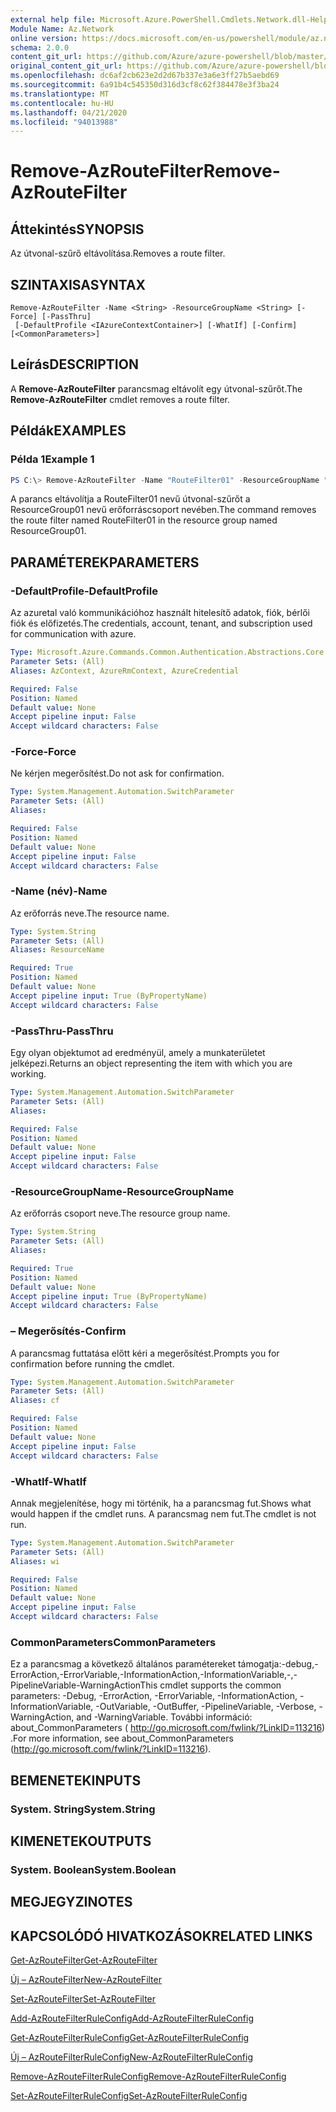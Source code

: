 ```yaml
---
external help file: Microsoft.Azure.PowerShell.Cmdlets.Network.dll-Help.xml
Module Name: Az.Network
online version: https://docs.microsoft.com/en-us/powershell/module/az.network/remove-azroutefilter
schema: 2.0.0
content_git_url: https://github.com/Azure/azure-powershell/blob/master/src/Network/Network/help/Remove-AzRouteFilter.md
original_content_git_url: https://github.com/Azure/azure-powershell/blob/master/src/Network/Network/help/Remove-AzRouteFilter.md
ms.openlocfilehash: dc6af2cb623e2d2d67b337e3a6e3ff27b5aebd69
ms.sourcegitcommit: 6a91b4c545350d316d3cf8c62f384478e3f3ba24
ms.translationtype: MT
ms.contentlocale: hu-HU
ms.lasthandoff: 04/21/2020
ms.locfileid: "94013988"
---
```

# <span data-ttu-id="21106-101">Remove-AzRouteFilter</span><span class="sxs-lookup"><span data-stu-id="21106-101">Remove-AzRouteFilter</span></span>

## <span data-ttu-id="21106-102">Áttekintés</span><span class="sxs-lookup"><span data-stu-id="21106-102">SYNOPSIS</span></span>
<span data-ttu-id="21106-103">Az útvonal-szűrő eltávolítása.</span><span class="sxs-lookup"><span data-stu-id="21106-103">Removes a route filter.</span></span>

## <span data-ttu-id="21106-104">SZINTAXISA</span><span class="sxs-lookup"><span data-stu-id="21106-104">SYNTAX</span></span>

```
Remove-AzRouteFilter -Name <String> -ResourceGroupName <String> [-Force] [-PassThru]
 [-DefaultProfile <IAzureContextContainer>] [-WhatIf] [-Confirm] [<CommonParameters>]
```

## <span data-ttu-id="21106-105">Leírás</span><span class="sxs-lookup"><span data-stu-id="21106-105">DESCRIPTION</span></span>
<span data-ttu-id="21106-106">A **Remove-AzRouteFilter** parancsmag eltávolít egy útvonal-szűrőt.</span><span class="sxs-lookup"><span data-stu-id="21106-106">The **Remove-AzRouteFilter** cmdlet removes a route filter.</span></span>

## <span data-ttu-id="21106-107">Példák</span><span class="sxs-lookup"><span data-stu-id="21106-107">EXAMPLES</span></span>

### <span data-ttu-id="21106-108">Példa 1</span><span class="sxs-lookup"><span data-stu-id="21106-108">Example 1</span></span>
```powershell
PS C:\> Remove-AzRouteFilter -Name "RouteFilter01" -ResourceGroupName "ResourceGroup01"
```

<span data-ttu-id="21106-109">A parancs eltávolítja a RouteFilter01 nevű útvonal-szűrőt a ResourceGroup01 nevű erőforráscsoport nevében.</span><span class="sxs-lookup"><span data-stu-id="21106-109">The command removes the route filter named RouteFilter01 in the resource group named ResourceGroup01.</span></span>

## <span data-ttu-id="21106-110">PARAMÉTEREK</span><span class="sxs-lookup"><span data-stu-id="21106-110">PARAMETERS</span></span>

### <span data-ttu-id="21106-111">-DefaultProfile</span><span class="sxs-lookup"><span data-stu-id="21106-111">-DefaultProfile</span></span>
<span data-ttu-id="21106-112">Az azuretal való kommunikációhoz használt hitelesítő adatok, fiók, bérlői fiók és előfizetés.</span><span class="sxs-lookup"><span data-stu-id="21106-112">The credentials, account, tenant, and subscription used for communication with azure.</span></span>

```yaml
Type: Microsoft.Azure.Commands.Common.Authentication.Abstractions.Core.IAzureContextContainer
Parameter Sets: (All)
Aliases: AzContext, AzureRmContext, AzureCredential

Required: False
Position: Named
Default value: None
Accept pipeline input: False
Accept wildcard characters: False
```

### <span data-ttu-id="21106-113">-Force</span><span class="sxs-lookup"><span data-stu-id="21106-113">-Force</span></span>
<span data-ttu-id="21106-114">Ne kérjen megerősítést.</span><span class="sxs-lookup"><span data-stu-id="21106-114">Do not ask for confirmation.</span></span>

```yaml
Type: System.Management.Automation.SwitchParameter
Parameter Sets: (All)
Aliases:

Required: False
Position: Named
Default value: None
Accept pipeline input: False
Accept wildcard characters: False
```

### <span data-ttu-id="21106-115">-Name (név)</span><span class="sxs-lookup"><span data-stu-id="21106-115">-Name</span></span>
<span data-ttu-id="21106-116">Az erőforrás neve.</span><span class="sxs-lookup"><span data-stu-id="21106-116">The resource name.</span></span>

```yaml
Type: System.String
Parameter Sets: (All)
Aliases: ResourceName

Required: True
Position: Named
Default value: None
Accept pipeline input: True (ByPropertyName)
Accept wildcard characters: False
```

### <span data-ttu-id="21106-117">-PassThru</span><span class="sxs-lookup"><span data-stu-id="21106-117">-PassThru</span></span>
<span data-ttu-id="21106-118">Egy olyan objektumot ad eredményül, amely a munkaterületet jelképezi.</span><span class="sxs-lookup"><span data-stu-id="21106-118">Returns an object representing the item with which you are working.</span></span>

```yaml
Type: System.Management.Automation.SwitchParameter
Parameter Sets: (All)
Aliases:

Required: False
Position: Named
Default value: None
Accept pipeline input: False
Accept wildcard characters: False
```

### <span data-ttu-id="21106-119">-ResourceGroupName</span><span class="sxs-lookup"><span data-stu-id="21106-119">-ResourceGroupName</span></span>
<span data-ttu-id="21106-120">Az erőforrás csoport neve.</span><span class="sxs-lookup"><span data-stu-id="21106-120">The resource group name.</span></span>

```yaml
Type: System.String
Parameter Sets: (All)
Aliases:

Required: True
Position: Named
Default value: None
Accept pipeline input: True (ByPropertyName)
Accept wildcard characters: False
```

### <span data-ttu-id="21106-121">– Megerősítés</span><span class="sxs-lookup"><span data-stu-id="21106-121">-Confirm</span></span>
<span data-ttu-id="21106-122">A parancsmag futtatása előtt kéri a megerősítést.</span><span class="sxs-lookup"><span data-stu-id="21106-122">Prompts you for confirmation before running the cmdlet.</span></span>

```yaml
Type: System.Management.Automation.SwitchParameter
Parameter Sets: (All)
Aliases: cf

Required: False
Position: Named
Default value: None
Accept pipeline input: False
Accept wildcard characters: False
```

### <span data-ttu-id="21106-123">-WhatIf</span><span class="sxs-lookup"><span data-stu-id="21106-123">-WhatIf</span></span>
<span data-ttu-id="21106-124">Annak megjelenítése, hogy mi történik, ha a parancsmag fut.</span><span class="sxs-lookup"><span data-stu-id="21106-124">Shows what would happen if the cmdlet runs.</span></span>
<span data-ttu-id="21106-125">A parancsmag nem fut.</span><span class="sxs-lookup"><span data-stu-id="21106-125">The cmdlet is not run.</span></span>

```yaml
Type: System.Management.Automation.SwitchParameter
Parameter Sets: (All)
Aliases: wi

Required: False
Position: Named
Default value: None
Accept pipeline input: False
Accept wildcard characters: False
```

### <span data-ttu-id="21106-126">CommonParameters</span><span class="sxs-lookup"><span data-stu-id="21106-126">CommonParameters</span></span>
<span data-ttu-id="21106-127">Ez a parancsmag a következő általános paramétereket támogatja:-debug,-ErrorAction,-ErrorVariable,-InformationAction,-InformationVariable,-,-PipelineVariable-WarningAction</span><span class="sxs-lookup"><span data-stu-id="21106-127">This cmdlet supports the common parameters: -Debug, -ErrorAction, -ErrorVariable, -InformationAction, -InformationVariable, -OutVariable, -OutBuffer, -PipelineVariable, -Verbose, -WarningAction, and -WarningVariable.</span></span> <span data-ttu-id="21106-128">További információ: about_CommonParameters ( http://go.microsoft.com/fwlink/?LinkID=113216) .</span><span class="sxs-lookup"><span data-stu-id="21106-128">For more information, see about_CommonParameters (http://go.microsoft.com/fwlink/?LinkID=113216).</span></span>

## <span data-ttu-id="21106-129">BEMENETEK</span><span class="sxs-lookup"><span data-stu-id="21106-129">INPUTS</span></span>

### <span data-ttu-id="21106-130">System. String</span><span class="sxs-lookup"><span data-stu-id="21106-130">System.String</span></span>

## <span data-ttu-id="21106-131">KIMENETEK</span><span class="sxs-lookup"><span data-stu-id="21106-131">OUTPUTS</span></span>

### <span data-ttu-id="21106-132">System. Boolean</span><span class="sxs-lookup"><span data-stu-id="21106-132">System.Boolean</span></span>

## <span data-ttu-id="21106-133">MEGJEGYZI</span><span class="sxs-lookup"><span data-stu-id="21106-133">NOTES</span></span>

## <span data-ttu-id="21106-134">KAPCSOLÓDÓ HIVATKOZÁSOK</span><span class="sxs-lookup"><span data-stu-id="21106-134">RELATED LINKS</span></span>

[<span data-ttu-id="21106-135">Get-AzRouteFilter</span><span class="sxs-lookup"><span data-stu-id="21106-135">Get-AzRouteFilter</span></span>](./Get-AzRouteFilter.md)

[<span data-ttu-id="21106-136">Új – AzRouteFilter</span><span class="sxs-lookup"><span data-stu-id="21106-136">New-AzRouteFilter</span></span>](./New-AzRouteFilter.md)

[<span data-ttu-id="21106-137">Set-AzRouteFilter</span><span class="sxs-lookup"><span data-stu-id="21106-137">Set-AzRouteFilter</span></span>](./Set-AzRouteFilter.md)

[<span data-ttu-id="21106-138">Add-AzRouteFilterRuleConfig</span><span class="sxs-lookup"><span data-stu-id="21106-138">Add-AzRouteFilterRuleConfig</span></span>](./Add-AzRouteFilterRuleConfig.md)

[<span data-ttu-id="21106-139">Get-AzRouteFilterRuleConfig</span><span class="sxs-lookup"><span data-stu-id="21106-139">Get-AzRouteFilterRuleConfig</span></span>](./Get-AzRouteFilterRuleConfig.md)

[<span data-ttu-id="21106-140">Új – AzRouteFilterRuleConfig</span><span class="sxs-lookup"><span data-stu-id="21106-140">New-AzRouteFilterRuleConfig</span></span>](./New-AzRouteFilterRuleConfig.md)

[<span data-ttu-id="21106-141">Remove-AzRouteFilterRuleConfig</span><span class="sxs-lookup"><span data-stu-id="21106-141">Remove-AzRouteFilterRuleConfig</span></span>](./Remove-AzRouteFilterRuleConfig.md)

[<span data-ttu-id="21106-142">Set-AzRouteFilterRuleConfig</span><span class="sxs-lookup"><span data-stu-id="21106-142">Set-AzRouteFilterRuleConfig</span></span>](./Set-AzRouteFilterRuleConfig.md)
